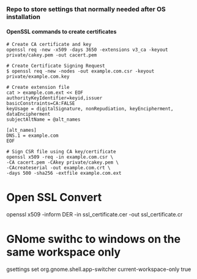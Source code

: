 ### Repo to store settings that normally needed after OS installation

#### OpenSSL commands to create certificates
    # Create CA certificate and key
    openssl req -new -x509 -days 3650 -extensions v3_ca -keyout private/cakey.pem -out cacert.pem
    
    # Create Certificate Signing Request
    $ openssl req -new -nodes -out example.com.csr -keyout private/example.com.key
    
    # Create extension file
    cat > example.com.ext << EOF
    authorityKeyIdentifier=keyid,issuer
    basicConstraints=CA:FALSE
    keyUsage = digitalSignature, nonRepudiation, keyEncipherment, dataEncipherment
    subjectAltName = @alt_names

    [alt_names]
    DNS.1 = example.com
    EOF
    
    # Sign CSR file using CA key/certificate
    openssl x509 -req -in example.com.csr \
    -CA cacert.pem -CAkey private/cakey.pem \
    -CAcreateserial -out example.com.crt \
    -days 500 -sha256 -extfile example.com.ext
    
# Open SSL Convert
openssl x509 -inform DER -in ssl_certificate.cer -out ssl_certificate.cr

# GNome swithc to windows on the same workspace only
gsettings set org.gnome.shell.app-switcher current-workspace-only true
